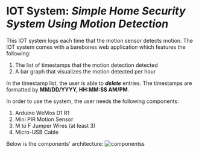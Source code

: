 # IOT System: *Simple Home Security System Using Motion Detection*

This IOT system logs each time that the motion sensor detects motion. The IOT system comes with a barebones
web application which features the following:
  1) The list of timestamps that the motion detection detected
  2) A bar graph that visualizes the motion detected per hour

In the timestamp list, the user is able to **_delete_** entries.
The timestamps are formatted by **MM/DD/YYYY, HH:MM:SS AM/PM**.

In order to use the system, the user needs the following components:
  1) Arduino WeMos D1 R1
  2) Mini PIR Motion Sensor
  3) M to F Jumper Wires (at least 3)
  4) Micro-USB Cable

Below is the components' architecture:
![componentss](https://github.com/CACabusas/itd103_casestudy2/assets/151438259/9f3ffbe7-9c43-4b89-b575-a121de538d0f)
